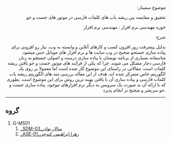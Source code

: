 <p align="right">:موضوع سمینار</p>
<p align="right">تحقیق و مقایسه بین ریشه یاب های کلمات فارسی در موتور های جست و جو</p>
<p align="right">حوزه مهندسی نرم افزار : مهندسی نرم افزار</p>
<p align="right">:شرح</p>
<p align="right">بدلیل پیشرفت روز افزون کسب و کارهای آنلاین و وابسته به وب، نیاز رو افزونی برای پیاده سازی جستجو صحیح در وب سایت ها و نرم افزار های موبایل حس میشود. متاسفانه بسیاری از برنامه نویسان با پیاده سازی درست و اصولی جستجو به زبان فارسی دچار مشکل می شوند. چرا که یکی از فرآیند های موتور جست و جو یافتن ریشه کلمات است. مقالاتی در راستای این موضوع کار شده است اما معمولا بر روی یک الگوریتم خاص متمرکز شده اند. هدف از این مقاله بررسی متد های الگوریتم ریشه یاب کلمات فارسی و پیاده سازی آن با یافتن بهینه ترین روش برای این موضوع است. بطوری که با ارائه آن به صورت یک سرویس به دیگر نرم افزارهای موجود، پیاده سازی جست و جو سریعتر و صحیح تر انجام پذیرد.</p>

----------------------------------
## گروه 

1. G-MS01
    1. [_SDM-03_سالار بهادر](https://github.com/AliRazavi-edu/PNU_3991/tree/master/_MSc/SoftwareDevelopmentMethodologies/1115282_01/03_%D8%B3%D8%A7%D9%84%D8%A7%D8%B1%20%D8%A8%D9%87%D8%A7%D8%AF%D8%B1)    
    1. [_ASE-01_زهرا ابراهيمي كندجي](https://github.com/AliRazavi-edu/PNU_3991/tree/master/_MSc/AdvancedSoftwareEngineering/1115026_01/01_%D8%B2%D9%87%D8%B1%D8%A7%20%D8%A7%D8%A8%D8%B1%D8%A7%D9%87%D9%8A%D9%85%D9%8A%20%D9%83%D9%86%D8%AF%D8%AC%D9%8A)